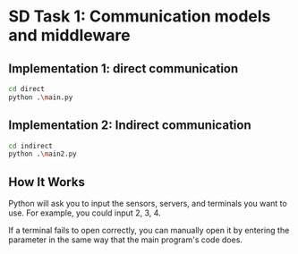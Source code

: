 # SD Task 1: Communication models and middleware

## Implementation 1: direct communication


```bash
cd direct
python .\main.py
```


## Implementation 2: Indirect communication
```bash
cd indirect
python .\main2.py

```
## How It Works
Python will ask you to input the sensors, servers, and terminals you want to use. For example, you could input 2, 3, 4.

If a terminal fails to open correctly, you can manually open it by entering the parameter in the same way that the main program's code does.

